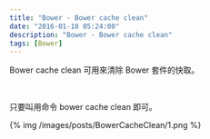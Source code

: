 ```yaml
---
title: "Bower - Bower cache clean"
date: "2016-01-18 05:24:00"
description: "Bower - Bower cache clean"
tags: [Bower]
---
```



Bower cache clean 可用來清除 Bower 套件的快取。  

<!-- More -->

<br/>


只要叫用命令 bower cache clean 即可。  

{% img /images/posts/BowerCacheClean/1.png %}
